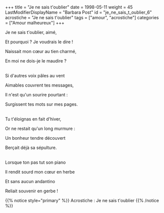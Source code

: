 +++
title = "Je ne sais t'oublier"
date = 1998-05-11
weight = 45
LastModifierDisplayName = "Barbara Post"
id = "je_ne_sais_t_oublier_6"
acrostiche = "Je ne sais t'oublier"
tags = ["amour", "acrostiche"]
categories = ["Amour malheureux"]
+++

Je ne sais t'oublier, aimé,

Et pourquoi ? Je voudrais le dire !

Naissait mon cœur au tien charmé,

En moi ne dois-je le maudire ?

 \
Si d'autres voix pâles au vent

Aimables couvrent tes messages,

Il n'est qu'un sourire pourtant :

Surgissent tes mots sur mes pages.

 \
Tu t'éloignas en fait d'hiver,

Or ne restait qu'un long murmure :

Un bonheur tendre découvert

Berçait déjà sa sépulture.

 \
Lorsque ton pas tut son piano

Il rendit sourd mon cœur en herbe

Et sans aucun andantino

Reliait souvenir en gerbe !

{{% notice style="primary" %}}
Acrostiche : Je ne sais t'oublier
{{% /notice %}}
